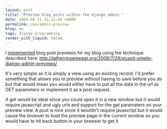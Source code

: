 ```yaml
---
layout: post
title: "Preview blog posts within the django admin."
date: 2009-06-11 23:12:48 +0000
permalink: /en/admin-preview
blog: en
tags: django programming
render_with_liquid: false
---
```


I
[implemented](http://bitbucket.org/IanLewis/homepage/changeset/a7f07d233910/)
blog post previews for my blog using the technique described here:
<http://latherrinserepeat.org/2008/7/28/stupid-simple-django-admin-previews/>

It's very simple as it is simply a view using an existing record. I'd
prefer something that allows you to preview without having to save
before you do but that would mean you would either have to put all the
data in the url as GET parameters or implement it as a post request.

A get would be ideal since you could open it in a new window but it
would require javascript and ugly urls and support for the get
parameters on your preview view. A post is nice since it wouldn't
require javascript but it would cause the browser to load the preview
page in the current window so you would have to hit back button in your
browser to get it
